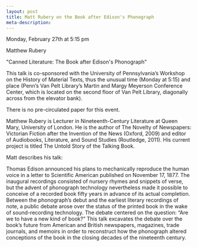 ```yaml
--- 
layout: post
title: Matt Rubery on the Book after Edison's Phonograph
meta-description:
--- 
```


Monday, February 27th at 5:15 pm

Matthew Rubery

"Canned Literature: The Book after Edison's Phonograph"

This talk is co-sponsored with the University of Pennsylvania’s Workshop on the History of Material Texts, thus the unusual time (Monday at 5:15) and place (Penn’s Van Pelt Library’s Martin and Margy Meyerson Conference Center, which is located on the second floor of Van Pelt Library, diagonally across from the elevator bank).

There is no pre-circulated paper for this event.  

Matthew Rubery is Lecturer in Nineteenth-Century Literature at Queen Mary, University of London. He is the author of The Novelty of Newspapers: Victorian Fiction after the Invention of the News (Oxford, 2009) and editor of Audiobooks, Literature, and Sound Studies (Routledge, 2011). His current project is titled The Untold Story of the Talking Book. 

Matt describes his talk:

Thomas Edison announced his plans to mechanically reproduce the human voice in a letter to Scientific American published on November 17, 1877. The inaugural recordings consisted of nursery rhymes and snippets of verse, but the advent of phonograph technology nevertheless made it possible to conceive of a recorded book fifty years in advance of its actual completion. Between the phonograph’s debut and the earliest literary recordings of note, a public debate arose over the status of the printed book in the wake of sound-recording technology. The debate centered on the question: “Are we to have a new kind of book?” This talk excavates the debate over the book’s future from American and British newspapers, magazines, trade journals, and memoirs in order to reconstruct how the phonograph altered conceptions of the book in the closing decades of the nineteenth century. 
